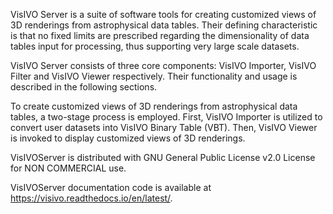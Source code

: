 VisIVO Server is a suite of software tools for creating customized views of 3D renderings from astrophysical data tables. Their defining characteristic is that no fixed limits are prescribed regarding the dimensionality of data tables input for processing, thus supporting very large scale datasets.

VisIVO Server consists of three core components: VisIVO Importer, VisIVO Filter and VisIVO Viewer respectively. Their functionality and usage is described in the following sections.

To create customized views of 3D renderings from astrophysical data tables, a two-stage process is employed. First, VisIVO Importer is utilized to convert user datasets into VisIVO Binary Table (VBT). Then, VisIVO Viewer is invoked to display customized views of 3D renderings.

VisIVOServer is distributed with GNU General Public License v2.0 License for NON COMMERCIAL use.

VisIVOServer documentation code is available at https://visivo.readthedocs.io/en/latest/.

